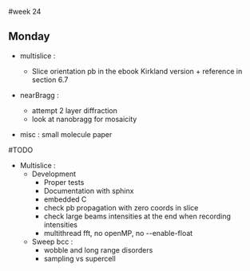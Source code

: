 #week 24
## Monday
- multislice :
    - Slice orientation pb in the ebook Kirkland version + reference in section 6.7
- nearBragg :
    - attempt 2 layer diffraction
    - look at nanobragg for mosaicity


- misc : small molecule paper

#TODO
- Multislice :
    - Development
        - Proper tests
        - Documentation with sphinx
        - embedded C
        - check pb propagation with zero coords in slice
        - check large beams intensities at the end when recording intensities
        - multithread fft, no openMP,  no --enable-float
    - Sweep bcc :
        - wobble and long range disorders
        - sampling vs supercell
